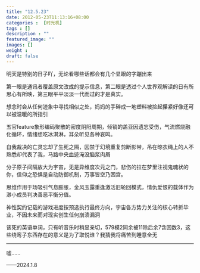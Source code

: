 ```yaml
---
title: "12.5.23"
date: 2012-05-23T11:13:16+08:00
categories :  [时光机]
tags : []
description : ""
featured_image: ""
images: []
weight : 
draft: false
---
```


明天是特别的日子吖，无论看哪些话都会有几个显眼的字蹦出来

第一眼是通讯者覆盖原文改成的提示信息，第二眼是透过个人世界观解读的日有所思心有所映，第三眼平平淡淡一代而过的才是真实。<!--more-->

想念时会从任何迹象中寻找相似之处，妈妈的手碎成一地塑料被捡起攥紧好像还可以被温暖的所指引

五官feature象形编码聚散的密度阴阳周期，倾销的盖亚因遗忘受伤，气流燃烧融化循环，情绪想吃冰淇淋，耳朵听见各种哀鸣。
 
自我裁决的亡灵忘却了生死之隔，囚禁于幻境重复剪断影带，吊在晾衣绳上的人不熟悉却代表了我，马路中央血迹淹没脑浆肉屑

分子原子间隔放大为宇宙，无是异维度次元之门，悲伤的拉在梦里注视鬼魂状的你，信仰之恐惧是自动防御机制，万事皆空乃困宫。

思维作用于场吸引气息膨胀，金风玉露重逢激活旧轮回模式，情仇爱恨的载体作为渺小成员判决善恶平衡分值。
 
神性契约记载的游戏进度按预选执行最终方向，宇宙各方势力关注的核心转折毕业，不因未来而对现实创生任何崩溃漏洞

该死的英语单词，只有听音乐时稍显亲切，579模2同余被11除后余7含因数3，这些绕弯子东西存在的意义是为了取悦谁？我猜我将痛苦到睡意全无

---
嘘……

——2024.1.8
